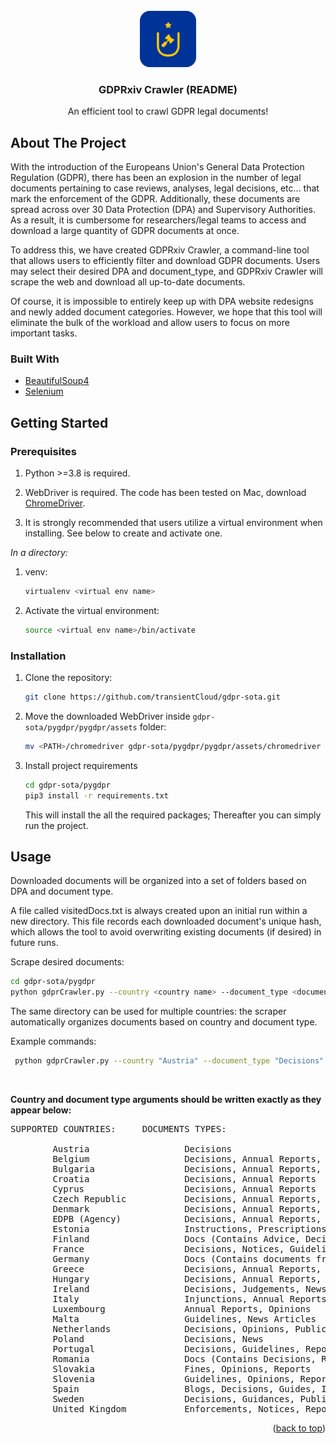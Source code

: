 <div id="top"></div>




<br />
<div align="center">
  <a href="https://github.com/transientCloud/gdpr-sota">
    <img src="images/logo.png" alt="Logo" width="90" height="90">
  </a>

  <h3 align="center">GDPRxiv Crawler (README)</h3>

  <p align="center">
    An efficient tool to crawl GDPR legal documents!
    
  </p>
</div>


## About The Project

With the introduction of the Europeans Union's General Data Protection Regulation (GDPR), there has been an explosion in the number of legal 
documents pertaining to case reviews, analyses, legal decisions, etc... that mark the enforcement of the GDPR.
Additionally, these documents are spread across over 30 Data Protection (DPA) and Supervisory Authorities. As a result, it is 
cumbersome for researchers/legal teams to access and download a large quantity of GDPR documents at once.

To address this, we have created GDPRxiv Crawler, a command-line tool that allows users to efficiently filter and
download GDPR documents. Users may select their desired DPA and document_type, and GDPRxiv Crawler will scrape the web
and download all up-to-date documents. 

Of course, it is impossible to entirely keep up with DPA website redesigns and newly added document categories. 
However, we hope that this tool will eliminate the bulk of the workload and allow users to focus on more important tasks.



### Built With

* [BeautifulSoup4](https://www.crummy.com/software/BeautifulSoup/bs4/doc/)
* [Selenium](https://www.selenium.dev/)



## Getting Started

### Prerequisites

1. Python >=3.8 is required.


3. WebDriver is required. The code has been tested on Mac, download [ChromeDriver](https://chromedriver.chromium.org/downloads).


5. It is strongly recommended that users utilize a virtual environment when installing. 
See below to create and activate one.

_In a directory:_
1. venv:

    ```sh
    virtualenv <virtual env name>
     ```
  
2. Activate the virtual environment:

    ```sh
    source <virtual env name>/bin/activate
    ```

### Installation


1. Clone the repository:
    ```sh
   git clone https://github.com/transientCloud/gdpr-sota.git
   ```
2. Move the downloaded WebDriver inside `gdpr-sota/pygdpr/pygdpr/assets` folder:
    ```sh
   mv <PATH>/chromedriver gdpr-sota/pygdpr/pygdpr/assets/chromedriver
   ```
3. Install project requirements
   ```sh
   cd gdpr-sota/pygdpr
   pip3 install -r requirements.txt
   ```
   This will install the all the required packages; Thereafter you can simply run the project.

## Usage
Downloaded documents will be organized into a set of folders based on DPA and document type.

A file called visitedDocs.txt is always created upon an initial run within a new directory. This file records each downloaded document's unique hash, which allows the tool to avoid overwriting existing documents (if desired) in future runs.

Scrape desired documents:
   ```sh
   cd gdpr-sota/pygdpr
   python gdprCrawler.py --country <country name> --document_type <document type> --path <directory to store documents>
   ```
The same directory can be used for multiple countries: the scraper automatically organizes documents based on country and document type.

Example commands:
```sh
 python gdprCrawler.py --country "Austria" --document_type "Decisions" --path "<Your Path>/gdpr-sota/downloaded_documents"
```
&nbsp; 

**Country and document type arguments should be written exactly as they appear below:**

<pre>
SUPPORTED COUNTRIES:     DOCUMENTS TYPES:

        Austria                  Decisions
        Belgium                  Decisions, Annual Reports, Opinions, Guides
        Bulgaria                 Decisions, Annual Reports, Opinions, Judgements
        Croatia                  Decisions, Annual Reports
        Cyprus                   Decisions, Annual Reports
        Czech Republic           Decisions, Annual Reports, Completed Inspections, Court Rulings, Opinions, Press Releases
        Denmark                  Decisions, Annual Reports, Permissions
        EDPB (Agency)            Decisions, Annual Reports, Guidelines, Letters, Opinions, Recommendations
        Estonia                  Instructions, Prescriptions, Annual Reports,
        Finland                  Docs (Contains Advice, Decisions, Guides, Notices)
        France                   Decisions, Notices, Guidelines, Reports
        Germany                  Docs (Contains documents from all the Germany States and Federal DPA)
        Greece                   Decisions, Annual Reports, Guidelines, Opinions, Recommendations
        Hungary                  Decisions, Annual Reports, Notices, Recommendations, Resolutions
        Ireland                  Decisions, Judgements, News, Reports, Blogs, Guidances
        Italy                    Injunctions, Annual Reports, Hearings, Interviews, Newsletters, Publications
        Luxembourg               Annual Reports, Opinions
        Malta                    Guidelines, News Articles
        Netherlands              Decisions, Opinions, Public Disclosures, Reports
        Poland                   Decisions, News
        Portugal                 Decisions, Guidelines, Reports
        Romania                  Docs (Contains Decisions, Reports)
        Slovakia                 Fines, Opinions, Reports
        Slovenia                 Guidelines, Opinions, Reports
        Spain                    Blogs, Decisions, Guides, Infographics, Reports
        Sweden                   Decisions, Guidances, Publications
        United Kingdom           Enforcements, Notices, Reports
</pre>


<p align="right">(<a href="#top">back to top</a>)</p>




